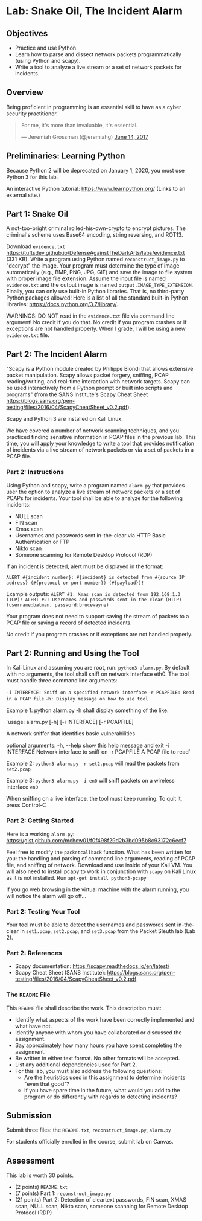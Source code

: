 # Lab: Snake Oil, The Incident Alarm

## Objectives
* Practice and use Python.
* Learn how to parse and dissect network packets programmatically (using Python and scapy).
* Write a tool to analyze a live stream or a set of network packets for incidents.

## Overview
Being proficient in programming is an essential skill to have as a cyber security practitioner.

<blockquote class="twitter-tweet" data-lang="en"><p lang="en" dir="ltr">For me, it&#39;s more than invaluable, it&#39;s essential.</p>&mdash; Jeremiah Grossman (@jeremiahg) <a href="https://twitter.com/jeremiahg/status/875111993463644160">June 14, 2017</a></blockquote>

## Preliminaries: Learning Python
Because Python 2 will be deprecated on January 1, 2020, you must use Python 3 for this lab.

An interactive Python tutorial: https://www.learnpython.org/ (Links to an external site.)

## Part 1: Snake Oil
A not-too-bright criminal rolled-his-own-crypto to encrypt pictures. The criminal's scheme uses Base64 encoding, string reversing, and ROT13.

Download `evidence.txt` https://tuftsdev.github.io/DefenseAgainstTheDarkArts/labs/evidence.txt (331 KB). Write a program using Python named `reconstruct_image.py` to "decrypt" the image. Your program must determine the type of image automatically (e.g., BMP, PNG, JPG, GIF) and save the image to file system with proper image file extension. Assume the input file is named `evidence.txt` and the output image is named `output.IMAGE_TYPE_EXTENSION`. Finally, you can only use built-in Python libraries. That is, no third-party Python packages allowed! Here is a list of all the standard built-in Python libraries: https://docs.python.org/3.7/library/.

WARNINGS: DO NOT read in the `evidence.txt` file via command line argument! No credit if you do that. No credit if you program crashes or if exceptions are not handled properly. When I grade, I will be using a new `evidence.txt` file.

## Part 2: The Incident Alarm
"Scapy is a Python module created by Philippe Biondi that allows extensive packet manipulation. Scapy allows packet forgery, sniffing, PCAP reading/writing, and real-time interaction with network targets. Scapy can be used interactively from a Python prompt or built into scripts and programs" (from the SANS Institute's Scapy Cheat Sheet https://blogs.sans.org/pen-testing/files/2016/04/ScapyCheatSheet_v0.2.pdf).

Scapy and Python 3 are installed on Kali Linux.

We have covered a number of network scanning techniques, and you practiced finding sensitive information in PCAP files in the previous lab. This time, you will apply your knowledge to write a tool that provides notification of incidents via a live stream of network packets or via a set of packets in a PCAP file.

### Part 2: Instructions
Using Python and scapy, write a program named `alarm.py` that provides user the option to analyze a live stream of network packets or a set of PCAPs for incidents. Your tool shall be able to analyze for the following incidents:

* NULL scan
* FIN scan
* Xmas scan
* Usernames and passwords sent in-the-clear via HTTP Basic Authentication or FTP
* Nikto scan
* Someone scanning for Remote Desktop Protocol (RDP)

If an incident is detected, alert must be displayed in the format:

`ALERT #{incident_number}: #{incident} is detected from #{source IP address} (#{protocol or port number}) (#{payload})!`

Example outputs: `ALERT #1: Xmas scan is detected from 192.168.1.3 (TCP)! ALERT #2: Usernames and passwords sent in-the-clear (HTTP) (username:batman, password:brucewayne)`

Your program does not need to support saving the stream of packets to a PCAP file or saving a record of detected incidents.

No credit if you program crashes or if exceptions are not handled properly.

## Part 2: Running and Using the Tool
In Kali Linux and assuming you are root, run: `python3 alarm.py`. By default with no arguments, the tool shall sniff on network interface eth0. The tool must handle three command line arguments:

`-i INTERFACE: Sniff on a specified network interface`
`-r PCAPFILE: Read in a PCAP file`
`-h: Display message on how to use tool`

Example 1: python alarm.py -h shall display something of the like:

`usage: alarm.py [-h] [-i INTERFACE] [-r PCAPFILE]

A network sniffer that identifies basic vulnerabilities

optional arguments: -h, --help show this help message and exit -i INTERFACE Network interface to sniff on -r PCAPFILE A PCAP file to read`

Example 2: `python3 alarm.py -r set2.pcap` will read the packets from `set2.pcap`

Example 3: `python3 alarm.py -i en0` will sniff packets on a wireless interface `en0`

When sniffing on a live interface, the tool must keep running. To quit it, press Control-C

### Part 2: Getting Started
Here is a working `alarm.py`: https://gist.github.com/mchow01/f0f498f29d2b3bd095b8c93172c6ecf7

Feel free to modify the `packetcallback` function. What has been written for you: the handling and parsing of command line arguments, reading of PCAP file, and sniffing of network. Download and use inside of your Kali VM. You will also need to install pcapy to work in conjunction with `scapy` on Kali Linux as it is not installed. Run `apt-get install python3-pcapy`

If you go web browsing in the virtual machine with the alarm running, you will notice the alarm will go off...

### Part 2: Testing Your Tool
Your tool must be able to detect the usernames and passwords sent in-the-clear in `set1.pcap`, `set2.pcap`, and `set3.pcap` from the Packet Sleuth lab (Lab 2).

### Part 2: References
* Scapy documentation: https://scapy.readthedocs.io/en/latest/
* Scapy Cheat Sheet (SANS Institute): https://blogs.sans.org/pen-testing/files/2016/04/ScapyCheatSheet_v0.2.pdf

### The `README` File
This `README` file shall describe the work. This description must:

* Identify what aspects of the work have been correctly implemented and what have not.
* Identify anyone with whom you have collaborated or discussed the assignment.
* Say approximately how many hours you have spent completing the assignment.
* Be written in either text format. No other formats will be accepted.
* List any additional dependencies used for Part 2.
* For this lab, you must also address the following questions:
  - Are the heuristics used in this assignment to determine incidents "even that good"?
  - If you have spare time in the future, what would you add to the program or do differently with regards to detecting incidents?

## Submission
Submit three files: the `README.txt`, `reconstruct_image.py`, `alarm.py`

For students officially enrolled in the course, submit lab on Canvas.

## Assessment
This lab is worth 30 points.

* (2 points) `README.txt`
* (7 points) Part 1: `reconstruct_image.py`
* (21 points) Part 2: Detection of cleartext passwords, FIN scan, XMAS scan, NULL scan, Nikto scan, someone scanning for Remote Desktop Protocol (RDP)